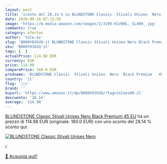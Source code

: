 ```yaml
---
layout: post
title: 'sconto del 28.14 % su BLUNDSTONE Classic  Stivali Unisex  Nero  '
date: 2020-09-18 07:13:59
image: 'https://m.media-amazon.com/images/I/3199-HJzN9L._SL400_.jpg'
comments: true
category: ofertas
author: 'tole.es'
slug: 'B000Y03GVQ-it BLUNDSTONE Classic Stivali Unisex Nero Black Premium 45 EU'
sku: 'B000Y03GVQ-it'
tags: [  ]
actualPrice: 114.98 EUR
currency: EUR
price: 114.98
comparePrice: 160.0 EUR
prodname: 'BLUNDSTONE Classic  Stivali Unisex  Nero  Black Premium   45 EU'
country: 'it'
flag: '🇮🇹'
brand: ''
buyurl: 'https://www.amazon.it/dp/B000Y03GVQ/?tag=tolees00-21'
descuento: '28.14'
average: '114.98'
---
```


[BLUNDSTONE Classic  Stivali Unisex  Nero  Black Premium   45 EU](https://www.amazon.it/dp/B000Y03GVQ/?tag=tolees00-21) ha un prezzo di 114.98 EUR (originale: 160.0 EUR) con uno sconto del 28.14 % sconto qui:

[![BLUNDSTONE Classic  Stivali Unisex  Nero](https://m.media-amazon.com/images/I/3199-HJzN9L._SL400_.jpg)](https://www.amazon.it/dp/B000Y03GVQ/?tag=tolees00-21)

ℹ️:


[🛒 Acquista qui!!](https://www.amazon.it/dp/B000Y03GVQ/?tag=tolees00-21)
